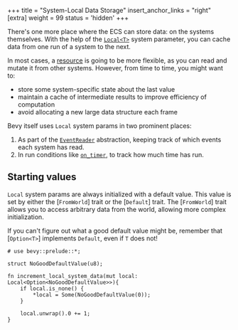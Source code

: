 +++
title = "System-Local Data Storage"
insert_anchor_links = "right"
[extra]
weight = 99
status = 'hidden'
+++

There's one more place where the ECS can store data: on the systems themselves.
With the help of the [`Local<T>`] system parameter, you can cache data from one run of a system to the next.

In most cases, a [resource] is going to be more flexible, as you can read and mutate it from other systems.
However, from time to time, you might want to:

- store some system-specific state about the last value
- maintain a cache of intermediate results to improve efficiency of computation
- avoid allocating a new large data structure each frame

Bevy itself uses `Local` system params in two prominent places:

1. As part of the [`EventReader`] abstraction, keeping track of which events each system has read.
2. In run conditions like [`on_timer`], to track how much time has run.

## Starting values

`Local` system params are always initialized with a default value.
This value is set by either the [`FromWorld`] trait or the [`Default`] trait.
The [`FromWorld`] trait allows you to access arbitrary data from the world,
allowing more complex initialization.

If you can't figure out what a good default value might be, remember that [`Option<T>`]
implements `Default`, even if `T` does not!

```rust,hide_lines=1
# use bevy::prelude::*;

struct NoGoodDefaultValue(u8);

fn increment_local_system_data(mut local: Local<Option<NoGoodDefaultValue>>){
    if local.is_none() {
        *local = Some(NoGoodDefaultValue(0));
    }
    
    local.unwrap().0 += 1;
}
```

[`Local<T>`]: https://docs.rs/bevy/0.16.0/bevy/ecs/system/struct.Local.html
[resource]: [./resources.md]
[`EventReader`]: https://docs.rs/bevy/latest/bevy/ecs/event/struct.EventReader.html
[`on_timer`]: https://docs.rs/bevy/latest/bevy/time/common_conditions/fn.on_timer.html
